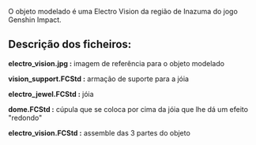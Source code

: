 O objeto modelado é uma Electro Vision da região de Inazuma do jogo Genshin Impact.

## Descrição dos ficheiros:

**electro_vision.jpg :** imagem de referência para o objeto modelado

**vision_support.FCStd :** armação de suporte para a jóia

**electro_jewel.FCStd :** jóia 

**dome.FCStd :** cúpula que se coloca por cima da jóia que lhe dá um efeito "redondo"

**electro_vision.FCStd :** assemble das 3 partes do objeto

